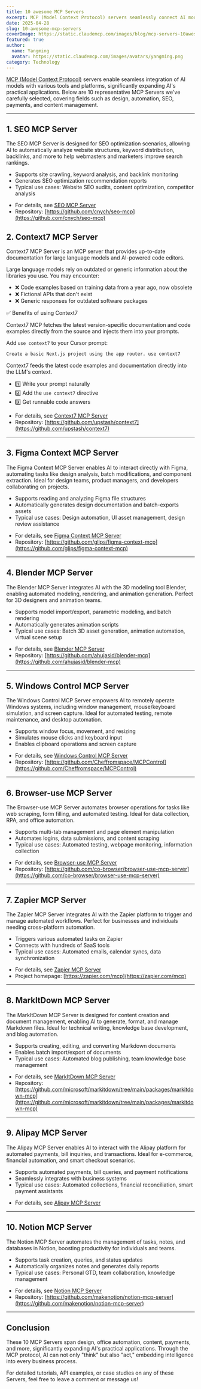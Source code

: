 ```yaml
---
title: 10 awesome MCP Servers
excerpt: MCP (Model Context Protocol) servers seamlessly connect AI models with real-world data and tools. Whether you're a developer, AI enthusiast, or enterprise user looking to boost automation efficiency, these 10 MCP Servers are worth exploring!
date: 2025-04-28
slug: 10-awesome-mcp-servers
coverImage: https://static.claudemcp.com/images/blog/mcp-servers-10awesome.jpg
featured: true
author:
  name: Yangming
  avatar: https://static.claudemcp.com/images/avatars/yangming.png
category: Technology
---
```


[MCP (Model Context Protocol)](https://www.claudemcp.com) servers enable seamless integration of AI models with various tools and platforms, significantly expanding AI's practical applications. Below are 10 representative MCP Servers we've carefully selected, covering fields such as design, automation, SEO, payments, and content management.

---

## 1. SEO MCP Server

The SEO MCP Server is designed for SEO optimization scenarios, allowing AI to automatically analyze website structures, keyword distribution, backlinks, and more to help webmasters and marketers improve search rankings.

- Supports site crawling, keyword analysis, and backlink monitoring
- Generates SEO optimization recommendation reports
- Typical use cases: Website SEO audits, content optimization, competitor analysis

* For details, see [SEO MCP Server](https://www.claudemcp.com/servers/seo-mcp)
* Repository: [https://github.com/cnych/seo-mcp](https://github.com/cnych/seo-mcp)

## 2. Context7 MCP Server

Context7 MCP Server is an MCP server that provides up-to-date documentation for large language models and AI-powered code editors.

Large language models rely on outdated or generic information about the libraries you use. You may encounter:

- ❌ Code examples based on training data from a year ago, now obsolete
- ❌ Fictional APIs that don't exist
- ❌ Generic responses for outdated software packages

✅ Benefits of using Context7

Context7 MCP fetches the latest version-specific documentation and code examples directly from the source and injects them into your prompts.

Add `use context7` to your Cursor prompt:

```bash
Create a basic Next.js project using the app router. use context7
```

Context7 feeds the latest code examples and documentation directly into the LLM's context.

- 1️⃣ Write your prompt naturally
- 2️⃣ Add the `use context7` directive
- 3️⃣ Get runnable code answers

* For details, see [Context7 MCP Server](https://www.claudemcp.com/servers/context7)
* Repository: [https://github.com/upstash/context7](https://github.com/upstash/context7)

---

## 3. Figma Context MCP Server

The Figma Context MCP Server enables AI to interact directly with Figma, automating tasks like design analysis, batch modifications, and component extraction. Ideal for design teams, product managers, and developers collaborating on projects.

- Supports reading and analyzing Figma file structures
- Automatically generates design documentation and batch-exports assets
- Typical use cases: Design automation, UI asset management, design review assistance

* For details, see [Figma Context MCP Server](https://www.claudemcp.com/servers/figma-context-mcp)
* Repository: [https://github.com/glips/figma-context-mcp](https://github.com/glips/figma-context-mcp)

---

## 4. Blender MCP Server

The Blender MCP Server integrates AI with the 3D modeling tool Blender, enabling automated modeling, rendering, and animation generation. Perfect for 3D designers and animation teams.

- Supports model import/export, parametric modeling, and batch rendering
- Automatically generates animation scripts
- Typical use cases: Batch 3D asset generation, animation automation, virtual scene setup

* For details, see [Blender MCP Server](https://www.claudemcp.com/servers/blender-mcp)
* Repository: [https://github.com/ahujasid/blender-mcp](https://github.com/ahujasid/blender-mcp)

---

## 5. Windows Control MCP Server

The Windows Control MCP Server empowers AI to remotely operate Windows systems, including window management, mouse/keyboard simulation, and screen capture. Ideal for automated testing, remote maintenance, and desktop automation.

- Supports window focus, movement, and resizing
- Simulates mouse clicks and keyboard input
- Enables clipboard operations and screen capture

* For details, see [Windows Control MCP Server](https://www.claudemcp.com/servers/MCPControl)
* Repository: [https://github.com/Cheffromspace/MCPControl](https://github.com/Cheffromspace/MCPControl)

---

## 6. Browser-use MCP Server

The Browser-use MCP Server automates browser operations for tasks like web scraping, form filling, and automated testing. Ideal for data collection, RPA, and office automation.

- Supports multi-tab management and page element manipulation
- Automates logins, data submissions, and content scraping
- Typical use cases: Automated testing, webpage monitoring, information collection

* For details, see [Browser-use MCP Server](https://www.claudemcp.com/servers/browser-use-mcp-server)
* Repository: [https://github.com/co-browser/browser-use-mcp-server](https://github.com/co-browser/browser-use-mcp-server)

---

## 7. Zapier MCP Server

The Zapier MCP Server integrates AI with the Zapier platform to trigger and manage automated workflows. Perfect for businesses and individuals needing cross-platform automation.

- Triggers various automated tasks on Zapier
- Connects with hundreds of SaaS tools
- Typical use cases: Automated emails, calendar syncs, data synchronization

* For details, see [Zapier MCP Server](https://www.claudemcp.com/servers/zapier)
* Project homepage: [https://zapier.com/mcp](https://zapier.com/mcp)

---

## 8. MarkItDown MCP Server

The MarkItDown MCP Server is designed for content creation and document management, enabling AI to generate, format, and manage Markdown files. Ideal for technical writing, knowledge base development, and blog automation.

- Supports creating, editing, and converting Markdown documents
- Enables batch import/export of documents
- Typical use cases: Automated blog publishing, team knowledge base management

* For details, see [MarkItDown MCP Server](https://www.claudemcp.com/servers/markitdown-mcp)
* Repository: [https://github.com/microsoft/markitdown/tree/main/packages/markitdown-mcp](https://github.com/microsoft/markitdown/tree/main/packages/markitdown-mcp)

---

## 9. Alipay MCP Server

The Alipay MCP Server enables AI to interact with the Alipay platform for automated payments, bill inquiries, and transactions. Ideal for e-commerce, financial automation, and smart checkout scenarios.

- Supports automated payments, bill queries, and payment notifications
- Seamlessly integrates with business systems
- Typical use cases: Automated collections, financial reconciliation, smart payment assistants

* For details, see [Alipay MCP Server](https://www.claudemcp.com/servers/mcp-server-alipay)

---

## 10. Notion MCP Server

The Notion MCP Server automates the management of tasks, notes, and databases in Notion, boosting productivity for individuals and teams.

- Supports task creation, queries, and status updates
- Automatically organizes notes and generates daily reports
- Typical use cases: Personal GTD, team collaboration, knowledge management

* For details, see [Notion MCP Server](https://www.claudemcp.com/servers/notion-mcp-server)
* Repository: [https://github.com/makenotion/notion-mcp-server](https://github.com/makenotion/notion-mcp-server)

---

## Conclusion

These 10 MCP Servers span design, office automation, content, payments, and more, significantly expanding AI's practical applications. Through the MCP protocol, AI can not only "think" but also "act," embedding intelligence into every business process.

For detailed tutorials, API examples, or case studies on any of these Servers, feel free to leave a comment or message us!
